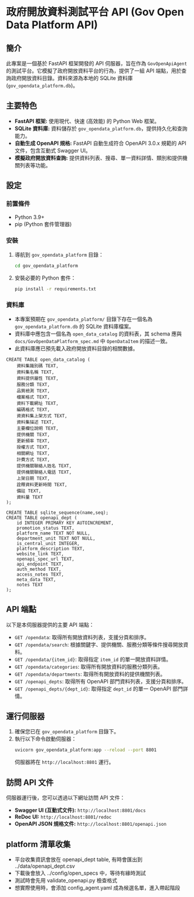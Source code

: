 # 政府開放資料測試平台 API (Gov Open Data Platform API)

## 簡介
此專案是一個基於 FastAPI 框架開發的 API 伺服器，旨在作為 `GovOpenApiAgent` 的測試平台。它模擬了政府開放資料平台的行為，提供了一組 API 端點，用於查詢政府開放資料目錄。資料來源為本地的 SQLite 資料庫 (`gov_opendata_platform.db`)。

## 主要特色
*   **FastAPI 框架:** 使用現代、快速 (高效能) 的 Python Web 框架。
*   **SQLite 資料庫:** 資料儲存於 `gov_opendata_platform.db`，提供持久化和查詢能力。
*   **自動生成 OpenAPI 規格:** FastAPI 自動生成符合 OpenAPI 3.0.x 規範的 API 文件，包含互動式 Swagger UI。
*   **模擬政府開放資料查詢:** 提供資料列表、搜尋、單一資料詳情、類別和提供機關列表等功能。

## 設定

### 前置條件
*   Python 3.9+
*   pip (Python 套件管理器)

### 安裝
1.  導航到 `gov_opendata_platform` 目錄：
    ```bash
    cd gov_opendata_platform
    ```
2.  安裝必要的 Python 套件：
    ```bash
    pip install -r requirements.txt
    ```

### 資料庫
*   本專案預期在 `gov_opendata_platform/` 目錄下存在一個名為 `gov_opendata_platform.db` 的 SQLite 資料庫檔案。
*   資料庫中應包含一個名為 `open_data_catalog` 的資料表，其 schema 應與 `docs/GovOpenDataPlatform_spec.md` 中 `OpenDataItem` 的描述一致。
*   此資料庫應已預先載入政府開放資料目錄的相關數據。

```
CREATE TABLE open_data_catalog (
    資料集識別碼 TEXT,
    資料集名稱 TEXT,
    資料提供屬性 TEXT,
    服務分類 TEXT,
    品質檢測 TEXT,
    檔案格式 TEXT,
    資料下載網址 TEXT,
    編碼格式 TEXT,
    資資料集上架方式 TEXT,
    資料集描述 TEXT,
    主要欄位說明 TEXT,
    提供機關 TEXT,
    更新頻率 TEXT,
    授權方式 TEXT,
    相關網址 TEXT,
    計費方式 TEXT,
    提供機關聯絡人姓名 TEXT,
    提供機關聯絡人電話 TEXT,
    上架日期 TEXT,
    詮釋資料更新時間 TEXT,
    備註 TEXT,
    資料量 TEXT
);

CREATE TABLE sqlite_sequence(name,seq);
CREATE TABLE openapi_dept (
    id INTEGER PRIMARY KEY AUTOINCREMENT,
    promotion_status TEXT,
    platform_name TEXT NOT NULL,
    department_unit TEXT NOT NULL,
    is_central_unit INTEGER,
    platform_description TEXT,
    website_link TEXT,
    openapi_spec_url TEXT,
    api_endpoint TEXT,
    auth_method TEXT,
    access_notes TEXT,
    meta_data TEXT,
    notes TEXT
);

```

## API 端點

以下是本伺服器提供的主要 API 端點：

*   `GET /opendata`: 取得所有開放資料列表，支援分頁和排序。
*   `GET /opendata/search`: 根據關鍵字、提供機關、服務分類等條件搜尋開放資料。
*   `GET /opendata/{item_id}`: 取得指定 `item_id` 的單一開放資料詳情。
*   `GET /opendata/categories`: 取得所有開放資料的服務分類列表。
*   `GET /opendata/departments`: 取得所有開放資料的提供機關列表。
*   `GET /openapi_depts`: 取得所有 OpenAPI 部門資料列表，支援分頁和排序。
*   `GET /openapi_depts/{dept_id}`: 取得指定 `dept_id` 的單一 OpenAPI 部門詳情。

## 運行伺服器

1.  確保您已在 `gov_opendata_platform` 目錄下。
2.  執行以下命令啟動伺服器：
    ```bash
    uvicorn gov_opendata_platform:app --reload --port 8801
    ```
    伺服器將在 `http://localhost:8801` 運行。

## 訪問 API 文件

伺服器運行後，您可以透過以下網址訪問 API 文件：

*   **Swagger UI (互動式文件):** `http://localhost:8801/docs`
*   **ReDoc UI:** `http://localhost:8801/redoc`
*   **OpenAPI JSON 規格文件:** `http://localhost:8801/openapi.json`

## platform 清單收集
- 平台收集資訊會放在 openapi_dept table, 有時會匯出到 ../data/openapi_dept.csv
- 下載後會放入 ../config/open_specs 中，等待有緣時測試
- 測試時會先用 validate_openapi.py 檢查格式
- 想實際使用時，會添加 config_agent.yaml 成為候選名單，進入帶起階段